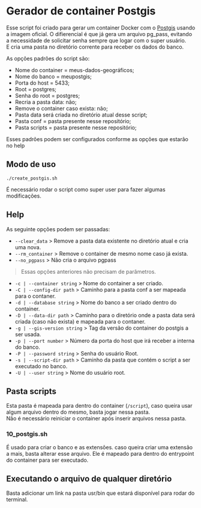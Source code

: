 # Gerador de container Postgis

Esse script foi criado para gerar um container Docker com o [Postgis](https://postgis.net) 
usando a imagem oficial. O difierencial é que já gera um arquivo pg_pass, evitando
 a necessidade de solicitar senha sempre que logar com o super usuário.  
E cria uma pasta no diretório corrente para receber os dados do banco.

As opções padrões do script são:

- Nome do container = meus-dados-geográficos;  
- Nome do banco = meupostgis;  
- Porta do host = 5433;  
- Root = postgres;  
- Senha do root = postgres;  
- Recria a pasta data: não;  
- Remove o container caso exista: não;  
- Pasta data será criada no diretório atual desse script;  
- Pasta conf = pasta presente nesse repositório;  
- Pasta scripts = pasta presente nesse repositório;  

Esses padrões podem ser configurados conforme as opções que estarão no help

## Modo de uso

```shel
./create_postgis.sh
```

É necessário rodar o script como super user para fazer algumas modificações.

## Help

As seguinte opções podem ser passadas:

- `--clear_data` > Remove a pasta data existente no diretório atual e cria uma nova.
- `--rm_container` > Remove o container de mesmo nome caso já exista.
- `--no_pgpass` > Não cria o arquivo pgpass

> Essas opções anteriores não precisam de parâmetros.

- `-c | --container string` > Nome do container a ser criado.  
- `-C | --config-dir path` > Caminho para a pasta conf a ser mapeada para o contaner.  
- `-d | --database string` > Nome do banco a ser criado dentro do container.  
- `-D | --data-dir path` > Caminho para o diretório onde a pasta data será criada (caso não exista) e mapeada para o contaner.  
- `-g | --gis-version string` > Tag da versão do container do postgis a ser usada.  
- `-p | --port number` > Número da porta do host que irá receber a interna do banco.  
- `-P | --password string` > Senha do usuário Root.  
- `-s | --script-dir path` > Caminho da pasta que contém o script a ser executado no banco.  
- `-U | --user string` > Nome do usuário root.  

## Pasta scripts

Esta pasta é mapeada para dentro do container (`/script`), caso queira usar algum arquivo dentro do mesmo, basta jogar nessa pasta.  
Não é necessário reiniciar o container após inserir arquivos nessa pasta.

### 10_postgis.sh

É usado para criar o banco e as extensões. caso queira criar uma extensão a mais, basta alterar esse arquivo.
Ele é mapeado para dentro do entrypoint do container para ser executado.

## Executando o arquivo de qualquer diretório

Basta adicionar um link na pasta usr/bin que estará disponível para rodar do terminal.
